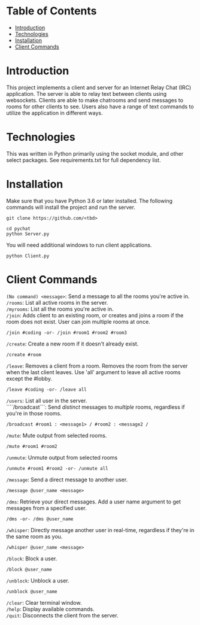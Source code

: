 # Table of Contents
* [Introduction](#Introduction)
* [Technologies](#Technologies)
* [Installation](#Installation)
* [Client Commands](#ClientCommands)

# Introduction
This project implements a client and server for an Internet Relay Chat (IRC) application. 
The server is able to relay text between clients using websockets. Clients are able to make chatrooms and send messages to rooms for other clients to see. Users also have a range of text commands to utilize the application in different ways. 

# Technologies
This was written in Python primarily using the socket module, and other select packages. See requirements.txt for full dependency list.

# Installation
Make sure that you have Python 3.6 or later installed. The following commands will install the project and run the server.

```
git clone https://github.com/<tbd>

cd pychat
python Server.py
```

You will need additional windows to run client applications.

```
python Client.py
```

# Client Commands
```(No command) <message>```: Send a message to all the rooms you're active in.  
```/rooms```: List all active rooms in the server.                               
```/myrooms```: List all the rooms you're active in.                                 
```/join```: Adds client to an existing room, or creates and joins a room if the room does not exist. User can join multiple rooms at once. 
```
/join #coding -or- /join #room1 #room2 #room3
```
```/create```: Create a new room if it doesn't already exist.                               
```
/create #room
```
```/leave```: Removes a client from a room. Removes the room from the server when the last client leaves. Use 'all' argument to leave all active rooms except the #lobby. 
```
/leave #coding -or- /leave all
```
```/users```: List all user in the server.                               
````/broadcast```: Send *distinct* messages to *multiple* rooms, regardless if you're in those rooms.
```
/broadcast #room1 : <message1> / #room2 : <message2 / 
```
```/mute```: Mute output from selected rooms. 
```
/mute #room1 #room2
```
```/unmute```: Unmute output from selected rooms
```
/unmute #room1 #room2 -or- /unmute all
```
```/message```: Send a direct message to another user. 
```
/message @user_name <message>
```
```/dms```: Retrieve your direct messages. Add a user name argument to get messages from a specified user.
```
/dms -or- /dms @user_name
```
```/whisper```: Directly message another user in real-time, regardless if they're in the same room as you.
```
/whisper @user_name <message>
```
```/block```: Block a user.
```
/block @user_name
```
```/unblock```: Unblock a user.
```
/unblock @user_name
```
```/clear```: Clear terminal window.                      
```/help```: Display available commands.                                                            
```/quit```: Disconnects the client from the server.     
